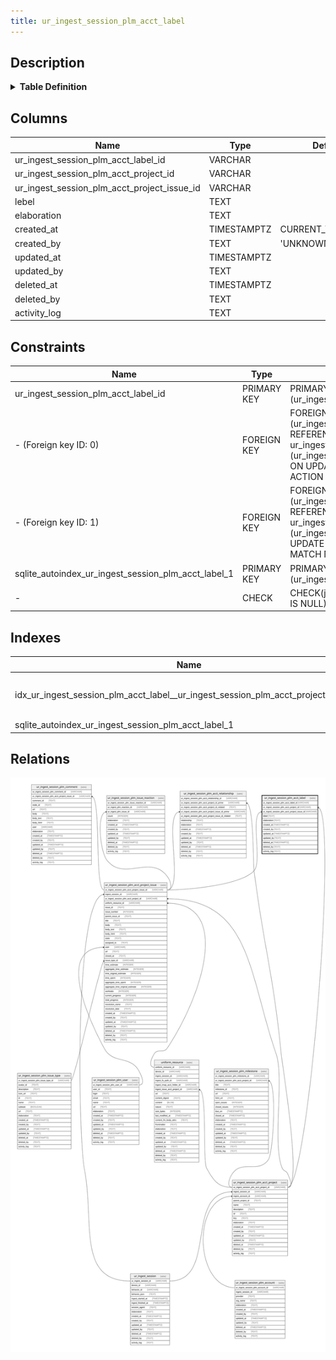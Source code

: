 ```yaml
---
title: ur_ingest_session_plm_acct_label
---
```


## Description

<details>
<summary><strong>Table Definition</strong></summary>

```sql
CREATE TABLE "ur_ingest_session_plm_acct_label" (
    "ur_ingest_session_plm_acct_label_id" VARCHAR PRIMARY KEY NOT NULL,
    "ur_ingest_session_plm_acct_project_id" VARCHAR NOT NULL,
    "ur_ingest_session_plm_acct_project_issue_id" VARCHAR NOT NULL,
    "lebel" TEXT NOT NULL,
    "elaboration" TEXT CHECK(json_valid(elaboration) OR elaboration IS NULL),
    "created_at" TIMESTAMPTZ DEFAULT CURRENT_TIMESTAMP,
    "created_by" TEXT DEFAULT 'UNKNOWN',
    "updated_at" TIMESTAMPTZ,
    "updated_by" TEXT,
    "deleted_at" TIMESTAMPTZ,
    "deleted_by" TEXT,
    "activity_log" TEXT,
    FOREIGN KEY("ur_ingest_session_plm_acct_project_id") REFERENCES "ur_ingest_session_plm_acct_project"("ur_ingest_session_plm_acct_project_id"),
    FOREIGN KEY("ur_ingest_session_plm_acct_project_issue_id") REFERENCES "ur_ingest_session_plm_acct_project_issue"("ur_ingest_session_plm_acct_project_issue_id")
)
```

</details>

## Columns

| Name                                        | Type        | Default           | Nullable | Parents                                                                                 | Comment                                                 |
| ------------------------------------------- | ----------- | ----------------- | -------- | --------------------------------------------------------------------------------------- | ------------------------------------------------------- |
| ur_ingest_session_plm_acct_label_id         | VARCHAR     |                   | false    |                                                                                         | {"isSqlDomainZodDescrMeta":true,"isVarChar":true}       |
| ur_ingest_session_plm_acct_project_id       | VARCHAR     |                   | false    | [ur_ingest_session_plm_acct_project](/surveilr/reference/db/surveilr-state-schema/ur_ingest_session_plm_acct_project)             | {"isSqlDomainZodDescrMeta":true,"isVarChar":true}       |
| ur_ingest_session_plm_acct_project_issue_id | VARCHAR     |                   | false    | [ur_ingest_session_plm_acct_project_issue](/surveilr/reference/db/surveilr-state-schema/ur_ingest_session_plm_acct_project_issue) | {"isSqlDomainZodDescrMeta":true,"isVarChar":true}       |
| lebel                                       | TEXT        |                   | false    |                                                                                         |                                                         |
| elaboration                                 | TEXT        |                   | true     |                                                                                         | {"isSqlDomainZodDescrMeta":true,"isJsonText":true}      |
| created_at                                  | TIMESTAMPTZ | CURRENT_TIMESTAMP | true     |                                                                                         |                                                         |
| created_by                                  | TEXT        | 'UNKNOWN'         | true     |                                                                                         |                                                         |
| updated_at                                  | TIMESTAMPTZ |                   | true     |                                                                                         |                                                         |
| updated_by                                  | TEXT        |                   | true     |                                                                                         |                                                         |
| deleted_at                                  | TIMESTAMPTZ |                   | true     |                                                                                         |                                                         |
| deleted_by                                  | TEXT        |                   | true     |                                                                                         |                                                         |
| activity_log                                | TEXT        |                   | true     |                                                                                         | {"isSqlDomainZodDescrMeta":true,"isJsonSqlDomain":true} |

## Constraints

| Name                                                | Type        | Definition                                                                                                                                                                                                     |
| --------------------------------------------------- | ----------- | -------------------------------------------------------------------------------------------------------------------------------------------------------------------------------------------------------------- |
| ur_ingest_session_plm_acct_label_id                 | PRIMARY KEY | PRIMARY KEY (ur_ingest_session_plm_acct_label_id)                                                                                                                                                              |
| - (Foreign key ID: 0)                               | FOREIGN KEY | FOREIGN KEY (ur_ingest_session_plm_acct_project_issue_id) REFERENCES ur_ingest_session_plm_acct_project_issue (ur_ingest_session_plm_acct_project_issue_id) ON UPDATE NO ACTION ON DELETE NO ACTION MATCH NONE |
| - (Foreign key ID: 1)                               | FOREIGN KEY | FOREIGN KEY (ur_ingest_session_plm_acct_project_id) REFERENCES ur_ingest_session_plm_acct_project (ur_ingest_session_plm_acct_project_id) ON UPDATE NO ACTION ON DELETE NO ACTION MATCH NONE                   |
| sqlite_autoindex_ur_ingest_session_plm_acct_label_1 | PRIMARY KEY | PRIMARY KEY (ur_ingest_session_plm_acct_label_id)                                                                                                                                                              |
| -                                                   | CHECK       | CHECK(json_valid(elaboration) OR elaboration IS NULL)                                                                                                                                                          |

## Indexes

| Name                                                                              | Definition                                                                                                                                                                            |
| --------------------------------------------------------------------------------- | ------------------------------------------------------------------------------------------------------------------------------------------------------------------------------------- |
| idx_ur_ingest_session_plm_acct_label__ur_ingest_session_plm_acct_project_issue_id | CREATE INDEX "idx_ur_ingest_session_plm_acct_label__ur_ingest_session_plm_acct_project_issue_id" ON "ur_ingest_session_plm_acct_label"("ur_ingest_session_plm_acct_project_issue_id") |
| sqlite_autoindex_ur_ingest_session_plm_acct_label_1                               | PRIMARY KEY (ur_ingest_session_plm_acct_label_id)                                                                                                                                     |

## Relations

![er](../../../../../../assets/ur_ingest_session_plm_acct_label.svg)


